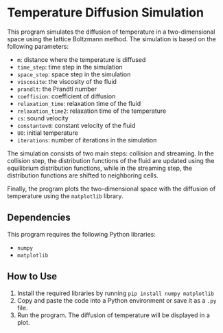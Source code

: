# Temperature Diffusion Simulation

This program simulates the diffusion of temperature in a two-dimensional space using the lattice Boltzmann method. The simulation is based on the following parameters:

- `m`: distance where the temperature is diffused
- `time_step`: time step in the simulation
- `space_step`: space step in the simulation
- `viscosite`: the viscosity of the fluid
- `prandlt`: the Prandtl number
- `coeffision`: coefficient of diffusion
- `relaxation_time`: relaxation time of the fluid
- `relaxation_time2`: relaxation time of the temperature
- `cs`: sound velocity
- `constantev0`: constant velocity of the fluid
- `U0`: initial temperature
- `iterations`: number of iterations in the simulation

The simulation consists of two main steps: collision and streaming. In the collision step, the distribution functions of the fluid are updated using the equilibrium distribution functions, while in the streaming step, the distribution functions are shifted to neighboring cells.

Finally, the program plots the two-dimensional space with the diffusion of temperature using the `matplotlib` library.

## Dependencies

This program requires the following Python libraries:

- `numpy`
- `matplotlib`

## How to Use

1. Install the required libraries by running `pip install numpy matplotlib`
2. Copy and paste the code into a Python environment or save it as a `.py` file.
3. Run the program. The diffusion of temperature will be displayed in a plot.